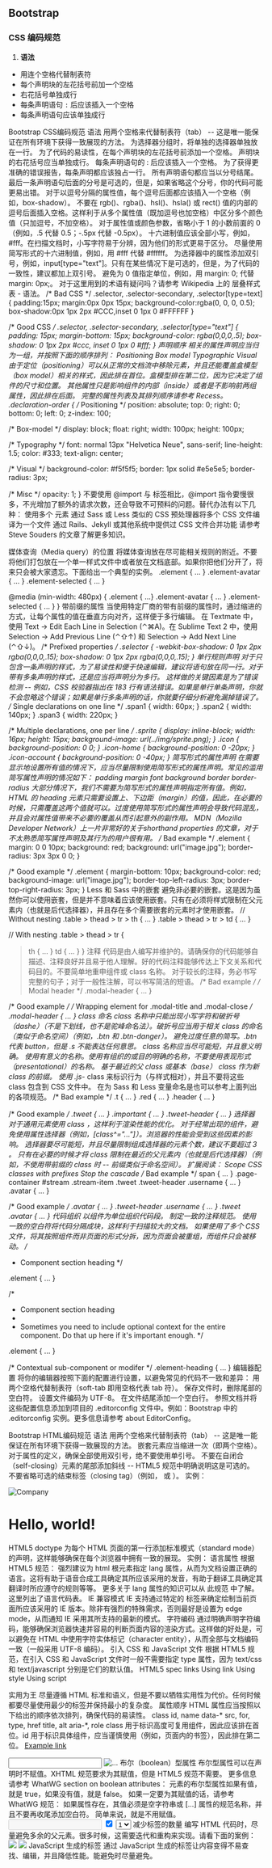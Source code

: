 ## Bootstrap ##

### CSS 编码规范  ###
1. **语法**
- 用连个空格代替制表符
- 每个声明块的左花括号前加一个空格
- 右花括号单独成行
- 每条声明语句 `:` 后应该插入一个空格
- 每条声明语句应该单独成行


Bootstrap CSS编码规范
语法
用两个空格来代替制表符（tab） -- 这是唯一能保证在所有环境下获得一致展现的方法。
为选择器分组时，将单独的选择器单独放在一行。
为了代码的易读性，在每个声明块的左花括号前添加一个空格。
声明块的右花括号应当单独成行。
每条声明语句的 : 后应该插入一个空格。
为了获得更准确的错误报告，每条声明都应该独占一行。
所有声明语句都应当以分号结尾。最后一条声明语句后面的分号是可选的，但是，如果省略这个分号，你的代码可能更易出错。
对于以逗号分隔的属性值，每个逗号后面都应该插入一个空格（例如，box-shadow）。
不要在 rgb()、rgba()、hsl()、hsla() 或 rect() 值的内部的逗号后面插入空格。这样利于从多个属性值（既加逗号也加空格）中区分多个颜色值（只加逗号，不加空格）。
对于属性值或颜色参数，省略小于 1 的小数前面的 0 （例如，.5 代替 0.5；-.5px 代替 -0.5px）。
十六进制值应该全部小写，例如，#fff。在扫描文档时，小写字符易于分辨，因为他们的形式更易于区分。
尽量使用简写形式的十六进制值，例如，用 #fff 代替 #ffffff。
为选择器中的属性添加双引号，例如，input[type="text"]。只有在某些情况下是可选的，但是，为了代码的一致性，建议都加上双引号。
避免为 0 值指定单位，例如，用 margin: 0; 代替 margin: 0px;。
对于这里用到的术语有疑问吗？请参考 Wikipedia 上的 层叠样式表 - 语法。
/* Bad CSS */
.selector, .selector-secondary, .selector[type=text] {
  padding:15px;
  margin:0px 0px 15px;
  background-color:rgba(0, 0, 0, 0.5);
  box-shadow:0px 1px 2px #CCC,inset 0 1px 0 #FFFFFF
}

/* Good CSS */
.selector,
.selector-secondary,
.selector[type="text"] {
  padding: 15px;
  margin-bottom: 15px;
  background-color: rgba(0,0,0,.5);
  box-shadow: 0 1px 2px #ccc, inset 0 1px 0 #fff;
}
声明顺序
相关的属性声明应当归为一组，并按照下面的顺序排列：
Positioning
Box model
Typographic
Visual
由于定位（positioning）可以从正常的文档流中移除元素，并且还能覆盖盒模型（box model）相关的样式，因此排在首位。盒模型排在第二位，因为它决定了组件的尺寸和位置。
其他属性只是影响组件的内部（inside）或者是不影响前两组属性，因此排在后面。
完整的属性列表及其排列顺序请参考 Recess。
.declaration-order {
  /* Positioning */
  position: absolute;
  top: 0;
  right: 0;
  bottom: 0;
  left: 0;
  z-index: 100;

  /* Box-model */
  display: block;
  float: right;
  width: 100px;
  height: 100px;

  /* Typography */
  font: normal 13px "Helvetica Neue", sans-serif;
  line-height: 1.5;
  color: #333;
  text-align: center;

  /* Visual */
  background-color: #f5f5f5;
  border: 1px solid #e5e5e5;
  border-radius: 3px;

  /* Misc */
  opacity: 1;
}
不要使用 @import
与 <link> 标签相比，@import 指令要慢很多，不光增加了额外的请求次数，还会导致不可预料的问题。替代办法有以下几种：
使用多个 <link> 元素
通过 Sass 或 Less 类似的 CSS 预处理器将多个 CSS 文件编译为一个文件
通过 Rails、Jekyll 或其他系统中提供过 CSS 文件合并功能
请参考 Steve Souders 的文章了解更多知识。
<!-- Use link elements -->
<link rel="stylesheet" href="core.css">

<!-- Avoid @imports -->
<style>
  @import url("more.css");
</style>
媒体查询（Media query）的位置
将媒体查询放在尽可能相关规则的附近。不要将他们打包放在一个单一样式文件中或者放在文档底部。如果你把他们分开了，将来只会被大家遗忘。下面给出一个典型的实例。
.element { ... }
.element-avatar { ... }
.element-selected { ... }

@media (min-width: 480px) {
  .element { ...}
  .element-avatar { ... }
  .element-selected { ... }
}
带前缀的属性
当使用特定厂商的带有前缀的属性时，通过缩进的方式，让每个属性的值在垂直方向对齐，这样便于多行编辑。
在 Textmate 中，使用 Text → Edit Each Line in Selection (⌃⌘A)。在 Sublime Text 2 中，使用 Selection → Add Previous Line (⌃⇧↑) 和 Selection → Add Next Line (⌃⇧↓)。
/* Prefixed properties */
.selector {
  -webkit-box-shadow: 0 1px 2px rgba(0,0,0,.15);
          box-shadow: 0 1px 2px rgba(0,0,0,.15);
}
单行规则声明
对于只包含一条声明的样式，为了易读性和便于快速编辑，建议将语句放在同一行。对于带有多条声明的样式，还是应当将声明分为多行。
这样做的关键因素是为了错误检测 -- 例如，CSS 校验器指出在 183 行有语法错误。如果是单行单条声明，你就不会忽略这个错误；如果是单行多条声明的话，你就要仔细分析避免漏掉错误了。
/* Single declarations on one line */
.span1 { width: 60px; }
.span2 { width: 140px; }
.span3 { width: 220px; }

/* Multiple declarations, one per line */
.sprite {
  display: inline-block;
  width: 16px;
  height: 15px;
  background-image: url(../img/sprite.png);
}
.icon           { background-position: 0 0; }
.icon-home      { background-position: 0 -20px; }
.icon-account   { background-position: 0 -40px; }
简写形式的属性声明
在需要显示地设置所有值的情况下，应当尽量限制使用简写形式的属性声明。常见的滥用简写属性声明的情况如下：
padding
margin
font
background
border
border-radius
大部分情况下，我们不需要为简写形式的属性声明指定所有值。例如，HTML 的 heading 元素只需要设置上、下边距（margin）的值，因此，在必要的时候，只需覆盖这两个值就可以。过度使用简写形式的属性声明会导致代码混乱，并且会对属性值带来不必要的覆盖从而引起意外的副作用。
MDN（Mozilla Developer Network）上一片非常好的关于shorthand properties 的文章，对于不太熟悉简写属性声明及其行为的用户很有用。
/* Bad example */
.element {
  margin: 0 0 10px;
  background: red;
  background: url("image.jpg");
  border-radius: 3px 3px 0 0;
}

/* Good example */
.element {
  margin-bottom: 10px;
  background-color: red;
  background-image: url("image.jpg");
  border-top-left-radius: 3px;
  border-top-right-radius: 3px;
}
Less 和 Sass 中的嵌套
避免非必要的嵌套。这是因为虽然你可以使用嵌套，但是并不意味着应该使用嵌套。只有在必须将样式限制在父元素内（也就是后代选择器），并且存在多个需要嵌套的元素时才使用嵌套。
// Without nesting
.table > thead > tr > th { … }
.table > thead > tr > td { … }

// With nesting
.table > thead > tr {
  > th { … }
  > td { … }
}
注释
代码是由人编写并维护的。请确保你的代码能够自描述、注释良好并且易于他人理解。好的代码注释能够传达上下文关系和代码目的。不要简单地重申组件或 class 名称。
对于较长的注释，务必书写完整的句子；对于一般性注解，可以书写简洁的短语。
/* Bad example */
/* Modal header */
.modal-header {
  ...
}

/* Good example */
/* Wrapping element for .modal-title and .modal-close */
.modal-header {
  ...
}
class 命名
class 名称中只能出现小写字符和破折号（dashe）（不是下划线，也不是驼峰命名法）。破折号应当用于相关 class 的命名（类似于命名空间）（例如，.btn 和 .btn-danger）。
避免过度任意的简写。.btn 代表 button，但是 .s 不能表达任何意思。
class 名称应当尽可能短，并且意义明确。
使用有意义的名称。使用有组织的或目的明确的名称，不要使用表现形式（presentational）的名称。
基于最近的父 class 或基本（base） class 作为新 class 的前缀。
使用 .js-* class 来标识行为（与样式相对），并且不要将这些 class 包含到 CSS 文件中。
在为 Sass 和 Less 变量命名是也可以参考上面列出的各项规范。
/* Bad example */
.t { ... }
.red { ... }
.header { ... }

/* Good example */
.tweet { ... }
.important { ... }
.tweet-header { ... }
选择器
对于通用元素使用 class ，这样利于渲染性能的优化。
对于经常出现的组件，避免使用属性选择器（例如，[class^="..."]）。浏览器的性能会受到这些因素的影响。
选择器要尽可能短，并且尽量限制组成选择器的元素个数，建议不要超过 3 。
只有在必要的时候才将 class 限制在最近的父元素内（也就是后代选择器）（例如，不使用带前缀的 class 时 -- 前缀类似于命名空间）。
扩展阅读：
Scope CSS classes with prefixes
Stop the cascade
/* Bad example */
span { ... }
.page-container #stream .stream-item .tweet .tweet-header .username { ... }
.avatar { ... }

/* Good example */
.avatar { ... }
.tweet-header .username { ... }
.tweet .avatar { ... }
代码组织
以组件为单位组织代码段。
制定一致的注释规范。
使用一致的空白符将代码分隔成块，这样利于扫描较大的文档。
如果使用了多个 CSS 文件，将其按照组件而非页面的形式分拆，因为页面会被重组，而组件只会被移动。
/*
 * Component section heading
 */

.element { ... }


/*
 * Component section heading
 *
 * Sometimes you need to include optional context for the entire component. Do that up here if it's important enough.
 */

.element { ... }

/* Contextual sub-component or modifer */
.element-heading { ... }
编辑器配置
将你的编辑器按照下面的配置进行设置，以避免常见的代码不一致和差异：
用两个空格代替制表符（soft-tab 即用空格代表 tab 符）。
保存文件时，删除尾部的空白符。
设置文件编码为 UTF-8。
在文件结尾添加一个空白行。
参照文档并将这些配置信息添加到项目的 .editorconfig 文件中。例如：Bootstrap 中的 .editorconfig 实例。更多信息请参考 about EditorConfig。
















Bootstrap HTML编码规范
语法
用两个空格来代替制表符（tab） -- 这是唯一能保证在所有环境下获得一致展现的方法。
嵌套元素应当缩进一次（即两个空格）。
对于属性的定义，确保全部使用双引号，绝不要使用单引号。
不要在自闭合（self-closing）元素的尾部添加斜线 -- HTML5 规范中明确说明这是可选的。
不要省略可选的结束标签（closing tag）（例如，</li> 或 </body>）。
实例：
<!DOCTYPE html>
<html>
  <head>
    <title>Page title</title>
  </head>
  <body>
    <img src="images/company-logo.png" alt="Company">
    <h1 class="hello-world">Hello, world!</h1>
  </body>
</html>
HTML5 doctype
为每个 HTML 页面的第一行添加标准模式（standard mode）的声明，这样能够确保在每个浏览器中拥有一致的展现。
实例：
<!DOCTYPE html>
<html>
  <head>
  </head>
</html>
语言属性
根据 HTML5 规范：
强烈建议为 html 根元素指定 lang 属性，从而为文档设置正确的语言。这将有助于语音合成工具确定其所应该采用的发音，有助于翻译工具确定其翻译时所应遵守的规则等等。
更多关于 lang 属性的知识可以从 此规范 中了解。
这里列出了语言代码表。
<html lang="zh-CN">
  <!-- ... -->
</html>
IE 兼容模式
IE 支持通过特定的 <meta> 标签来确定绘制当前页面所应该采用的 IE 版本。除非有强烈的特殊需求，否则最好是设置为 edge mode，从而通知 IE 采用其所支持的最新的模式。
<meta http-equiv="X-UA-Compatible" content="IE=Edge">
字符编码
通过明确声明字符编码，能够确保浏览器快速并容易的判断页面内容的渲染方式。这样做的好处是，可以避免在 HTML 中使用字符实体标记（character entity），从而全部与文档编码一致（一般采用 UTF-8 编码）。
<head>
  <meta charset="UTF-8">
</head>
引入 CSS 和 JavaScript 文件
根据 HTML5 规范，在引入 CSS 和 JavaScript 文件时一般不需要指定 type 属性，因为 text/css 和 text/javascript 分别是它们的默认值。
HTML5 spec links
Using link
Using style
Using script
<!-- External CSS -->
<link rel="stylesheet" href="code-guide.css">

<!-- In-document CSS -->
<style>
  /* ... */
</style>

<!-- JavaScript -->
<script src="code-guide.js"></script>
实用为王
尽量遵循 HTML 标准和语义，但是不要以牺牲实用性为代价。任何时候都要尽量使用最少的标签并保持最小的复杂度。
属性顺序
HTML 属性应当按照以下给出的顺序依次排列，确保代码的易读性。
class
id, name
data-*
src, for, type, href
title, alt
aria-*, role
class 用于标识高度可复用组件，因此应该排在首位。id 用于标识具体组件，应当谨慎使用（例如，页面内的书签），因此排在第二位。
<a class="..." id="..." data-modal="toggle" href="#">
  Example link
</a>

<input class="form-control" type="text">

<img src="..." alt="...">
布尔（boolean）型属性
布尔型属性可以在声明时不赋值。XHTML 规范要求为其赋值，但是 HTML5 规范不需要。
更多信息请参考 WhatWG section on boolean attributes：
元素的布尔型属性如果有值，就是 true，如果没有值，就是 false。
如果一定要为其赋值的话，请参考 WhatWG 规范：
如果属性存在，其值必须是空字符串或 [...] 属性的规范名称，并且不要再收尾添加空白符。
简单来说，就是不用赋值。
<input type="text" disabled>

<input type="checkbox" value="1" checked>

<select>
  <option value="1" selected>1</option>
</select>
减少标签的数量
编写 HTML 代码时，尽量避免多余的父元素。很多时候，这需要迭代和重构来实现。请看下面的案例：
<!-- Not so great -->
<span class="avatar">
  <img src="...">
</span>

<!-- Better -->
<img class="avatar" src="...">
JavaScript 生成的标签
通过 JavaScript 生成的标签让内容变得不易查找、编辑，并且降低性能。能避免时尽量避免。